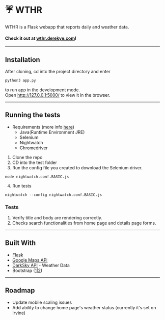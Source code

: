 # ☔️ WTHR 

WTHR is a Flask webapp that reports daily and weather data.
#### Check it out at [wthr.derekye.com](wthr.derekye.com)!
  
---

## Installation

After cloning, cd into the project directory and enter

```bash
python3 app.py
```

to run app in the development mode.\
Open http://127.0.0.1:5000/ to view it in the browser.

---

## Running the tests

* Requirements (more info [here](https://nightwatchjs.org/guide))
  * Java(Runtime Environment JRE)
  * Selenium
  * Nightwatch
  * Chromedriver
1. Clone the repo
2. CD into the test folder
3. Run the config file you created to download the Selenium driver.
```
node nightwatch.conf.BASIC.js
```
4. Run tests
```
nightwatch --config nightwatch.conf.BASIC.js
```


### Tests
1. Verify title and body are rendering correctly.
2. Checks search functionalities from home page and details page forms.

--- 
## Built With

* [Flask](https://pypi.org/project/Flask/)
* [Google Maps API](https://developers.google.com/maps/documentation)
* [DarkSky API](https://darksky.net/dev/docs) - Weather Data
* Bootstrap ([1](https://startbootstrap.com/themes/grayscale/)|[2](https://startbootstrap.com/themes/sb-admin-2/))

---

## Roadmap
* Update mobile scaling issues
* Add ability to change home page's weather status (currently it's set on Irvine)
